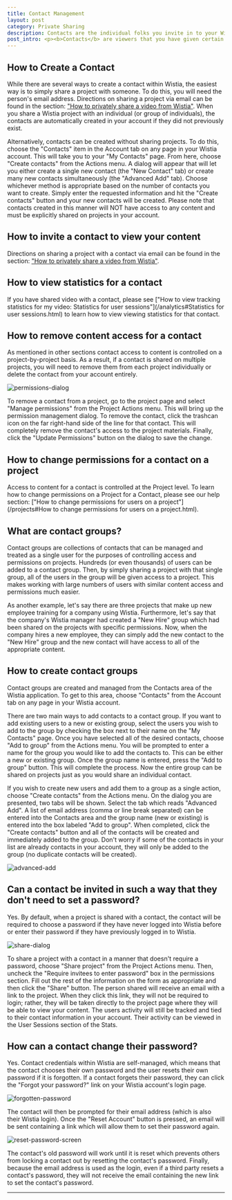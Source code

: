 ```yaml
---
title: Contact Management
layout: post
category: Private Sharing
description: Contacts are the individual folks you invite in to your Wistia account to privately view your content. Learn all about creating contacts and managing their permissions here.
post_intro: <p><b>Contacts</b> are viewers that you have given certain permissions to (the most basic being the ability to view videos in your Wistia account).</p><p>Contacts can also be given permission to download content, upload new videos, or invite other viewers on a project-by-project basis. All contact activity is recorded and viewable within the “User Sessions” portion of Wistia Stats.</p><p>When to use contacts:</p><ul><li>When you want people to view content privately within Wistia</li><li>When you want to be able to track viewing of your content (in your Wistia account)</li></ul>
---
```


## How to Create a Contact

While there are several ways to create a contact within Wistia, the easiest way is to simply share a project with someone.  To do this, you will need the person's email address.  Directions on sharing a project via email can be found in the section: ["How to privately share a video from Wistia"](/share-privately.html).  When you share a Wistia project with an individual (or group of individuals), the contacts are automatically created in your account if they did not previously exist.

Alternatively, contacts can be created without sharing projects.  To do this, choose the "Contacts" item in the Account tab on any page in your Wistia account.  This will take you to your "My Contacts" page.  From here, choose "Create contacts" from the Actions menu.  A dialog will appear that will let you either create a single new contact (the "New Contact" tab) or create many new contacts simultaneously (the "Advanced Add" tab).  Choose whichever method is appropriate based on the number of contacts you want to create.  Simply enter the requested information and hit the "Create contacts" button and your new contacts will be created.  Please note that contacts created in this manner will NOT have access to any content and must be explicitly shared on projects in your account.

## How to invite a contact to view your content

Directions on sharing a project with a contact via email can be found in the section: ["How to privately share a video from Wistia"](/share-privately.html).

## How to view statistics for a contact

If you have shared video with a contact, please see ["How to view tracking statistics for my video: Statistics for user sessions"](/analytics#Statistics for user sessions.html) to learn how to view viewing statistics for that contact.

## How to remove content access for a contact

As mentioned in other sections contact access to content is controlled on a project-by-project basis.  As a result, if a contact is shared on multiple projects, you will need to remove them from each project individually or delete the contact from your account entirely.

<div class="post_image float_right"><img src="http://embed.wistia.com/deliveries/9eec03f4f25becaf23e9bf2bb78aaa669873ed6d.png" alt="permissions-dialog" /></div>

To remove a contact from a project, go to the project page and select "Manage permissions" from the Project Actions menu.  This will bring up the permission management dialog.  To remove the contact, click the trashcan icon on the far right-hand side of the line for that contact.  This will completely remove the contact's access to the project materials.  Finally, click the "Update Permissions" button on the dialog to save the change.

## How to change permissions for a contact on a project

Access to content for a contact is controlled at the Project level.  To learn how to change permissions on a Project for a Contact, please see our help section: ["How to change permissions for users on a project"](/projects#How to change permissions for users on a project.html).

## What are contact groups?

Contact groups are collections of contacts that can be managed and treated as a single user for the purposes of controlling access and permissions on projects.  Hundreds (or even thousands) of users can be added to a contact group.  Then, by simply sharing a project with that single group, all of the users in the group will be given access to a project.  This makes working with large numbers of users with similar content access and permissions much easier.

As another example, let's say there are three projects that make up new employee training for a company using Wistia.  Furthermore, let's say that the company's Wistia manager had created a "New Hire" group which had been shared on the projects with specific permissions.  Now, when the company hires a new employee, they can simply add the new contact to the "New Hire" group and the new contact will have access to all of the appropriate content. 

## How to create contact groups

Contact groups are created and managed from the Contacts area of the Wistia application.  To get to this area, choose "Contacts" from the Account tab on any page in your Wistia account.

There are two main ways to add contacts to a contact group.  If you want to add existing users to a new or existing group, select the users you wish to add to the group by checking the box next to their name on the "My Contacts" page.  Once you have selected all of the desired contacts, choose "Add to group" from the Actions menu. You will be prompted to enter a name for the group you would like to add the contacts to.  This can be either a new or existing group.  Once the group name is entered, press the "Add to group" button.  This will complete the process.  Now the entire group can be shared on projects just as you would share an individual contact.

If you wish to create new users and add them to a group as a single action, choose "Create contacts" from the Actions menu.  On the dialog you are presented, two tabs will be shown.  Select the tab which reads "Advanced Add".   A list of email address (comma or line break separated) can be entered into the Contacts area and the group name (new or existing) is entered into the box labeled "Add to group".  When completed, click the "Create contacts" button and all of the contacts will be created and immediately added to the group.  Don't worry if some of the contacts in your list are already contacts in your account, they will only be added to the group (no duplicate contacts will be created).

<div class="post_image center"><img src="http://embed.wistia.com/deliveries/5bcf980759d9772cb5a9d3fbf4a4aabb0018f503.png" alt="advanced-add" /></div>

 
## Can a contact be invited in such a way that they don't need to set a password?

Yes.  By default, when a project is shared with a contact, the contact will be required to choose a password if they have never logged into Wistia before or enter their password if they have previously logged in to Wistia. 

<div class="post_image float_right"><img src="http://embed.wistia.com/deliveries/2a0ccd84a75c766b5cafdec2550b95a9802ab2d9.png" alt="share-dialog" /></div>

To share a project with a contact in a manner that doesn't require a password, choose "Share project" from the Project Actions menu.  Then, uncheck the "Require invitees to enter password" box in the permissions section.  Fill out the rest of the information on the form as appropriate and then click the "Share" button.  The person shared will receive an email with a link to the project.  When they click this link, they will not be required to login; rather, they will be taken directly to the project page where they will be able to view your content.  The users activity will still be tracked and tied to their contact information in your account.  Their activity can be viewed in the User Sessions section of the Stats.

## How can a contact change their password?

Yes. Contact credentials within Wistia are self-managed, which means that the contact chooses their own password and the user resets their own password if it is forgotten.  If a contact forgets their password, they can click the "Forgot your password?" link on your Wistia account's login page.

<div class="post_image center"><img src="http://embed.wistia.com/deliveries/b96f6ed09802356f5e612ecf4302dbd682245ccd.png" alt="forgotten-password" /></div>

The contact will then be prompted for their email address (which is also their Wistia login).  Once the "Reset Account" button is pressed, an email will be sent containing a link which will allow them to set their password again.

<div class="post_image center"><img src="http://embed.wistia.com/deliveries/c50a9ffad0d3497b6ed2a2c347c5adafe69b34ab.png" alt="reset-password-screen" /></div>

The contact's old password will work until it is reset which prevents others from locking a contact out by resetting the contact's password.  Finally, because the email address is used as the login, even if a third party resets a contact's password, they will not receive the email containing the new link to set the contact's password.

----


